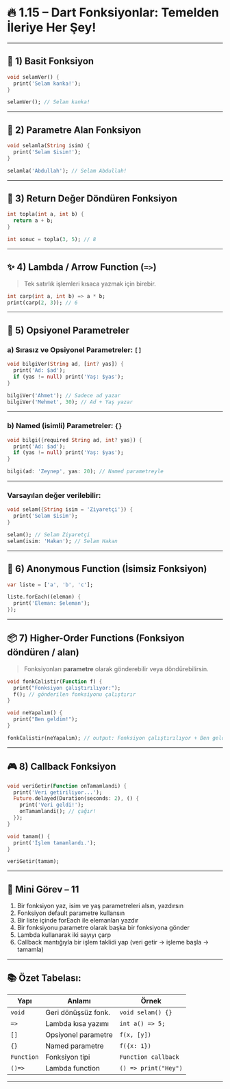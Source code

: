 

# 🔥 1.15 – Dart Fonksiyonlar: Temelden İleriye Her Şey!

---

## 🧪 1) Basit Fonksiyon

```dart
void selamVer() {
  print('Selam kanka!');
}

selamVer(); // Selam kanka!
```

---

## 🎯 2) Parametre Alan Fonksiyon

```dart
void selamla(String isim) {
  print('Selam $isim!');
}

selamla('Abdullah'); // Selam Abdullah!
```

---

## 🔁 3) Return Değer Döndüren Fonksiyon

```dart
int topla(int a, int b) {
  return a + b;
}

int sonuc = topla(3, 5); // 8
```

---

## ✨ 4) Lambda / Arrow Function (`=>`)

> Tek satırlık işlemleri kısaca yazmak için birebir.

```dart
int carp(int a, int b) => a * b;
print(carp(2, 3)); // 6
```

---

## 🎩 5) Opsiyonel Parametreler

### a) Sırasız ve Opsiyonel Parametreler: `[]`

```dart
void bilgiVer(String ad, [int? yas]) {
  print('Ad: $ad');
  if (yas != null) print('Yaş: $yas');
}

bilgiVer('Ahmet'); // Sadece ad yazar
bilgiVer('Mehmet', 30); // Ad + Yaş yazar
```

---

### b) Named (isimli) Parametreler: `{}`

```dart
void bilgi({required String ad, int? yas}) {
  print('Ad: $ad');
  if (yas != null) print('Yaş: $yas');
}

bilgi(ad: 'Zeynep', yas: 20); // Named parametreyle
```

---

### Varsayılan değer verilebilir:

```dart
void selam({String isim = 'Ziyaretçi'}) {
  print('Selam $isim');
}

selam(); // Selam Ziyaretçi
selam(isim: 'Hakan'); // Selam Hakan
```

---

## 🧠 6) Anonymous Function (İsimsiz Fonksiyon)

```dart
var liste = ['a', 'b', 'c'];

liste.forEach((eleman) {
  print('Eleman: $eleman');
});
```

---

## 📦 7) Higher-Order Functions (Fonksiyon döndüren / alan)

> Fonksiyonları **parametre** olarak gönderebilir veya döndürebilirsin.

```dart
void fonkCalistir(Function f) {
  print("Fonksiyon çalıştırılıyor:");
  f(); // gönderilen fonksiyonu çalıştırır
}

void neYapalım() {
  print("Ben geldim!");
}

fonkCalistir(neYapalım); // output: Fonksiyon çalıştırılıyor + Ben geldim!
```

---

## 🎮 8) Callback Fonksiyon

```dart
void veriGetir(Function onTamamlandi) {
  print('Veri getiriliyor...');
  Future.delayed(Duration(seconds: 2), () {
    print('Veri geldi!');
    onTamamlandi(); // çağır!
  });
}

void tamam() {
  print('İşlem tamamlandı.');
}

veriGetir(tamam);
```

---

## 🧪 Mini Görev – 11

1. Bir fonksiyon yaz, isim ve yaş parametreleri alsın, yazdırsın
2. Fonksiyon default parametre kullansın
3. Bir liste içinde forEach ile elemanları yazdır
4. Bir fonksiyonu parametre olarak başka bir fonksiyona gönder
5. Lambda kullanarak iki sayıyı çarp
6. Callback mantığıyla bir işlem taklidi yap (veri getir → işleme başla → tamamla)

---

## 📚 Özet Tabelası:

| Yapı       | Anlamı              | Örnek                |
| ---------- | ------------------- | -------------------- |
| `void`     | Geri dönüşsüz fonk. | `void selam() {}`    |
| `=>`       | Lambda kısa yazımı  | `int a() => 5;`      |
| `[]`       | Opsiyonel parametre | `f(x, [y])`          |
| `{}`       | Named parametre     | `f({x: 1})`          |
| `Function` | Fonksiyon tipi      | `Function callback`  |
| `()=>`     | Lambda function     | `() => print("Hey")` |

---
